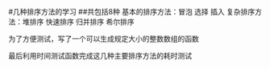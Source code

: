 #几种排序方法的学习
##共包括8种 
基本的排序方法：冒泡 选择 插入
复杂排序方法：堆排序 快速排序 归并排序 希尔排序
<p>为了方便测试，写了一个可以生成规定大小的整数数组的函数</p>
<p>最后利用时间测试函数完成这几种主要排序方法的耗时测试</p>